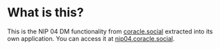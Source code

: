 # What is this?

This is the NIP 04 DM functionality from [coracle.social](https://coracle.social) extracted into its own application. You can access it at [nip04.coracle.social](https://nip04.coracle.social).
